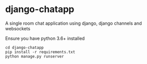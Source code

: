 # django-chatapp

A single room chat application using django, django channels and websockets

Ensure you have python 3.6+ installed

```
cd django-chatapp
pip install -r requirements.txt
python manage.py runserver
```
